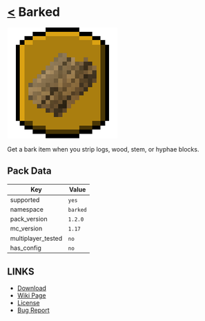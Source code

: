 # [<](../README.md) Barked

![alt](pack.png)

Get a bark item when you strip logs, wood, stem, or hyphae blocks.

## Pack Data

| Key                | Value    |
|--------------------|----------|
| supported          | `yes`    |
| namespace          | `barked` |
| pack_version       | `1.2.0`  |
| mc_version         | `1.17`   |
| multiplayer_tested | `no`     |
| has_config         | `no`     |

## LINKS

-   [Download](https://www.curseforge.com/minecraft/customization/barked-datapack-edition)
-   [Wiki Page](https://github.com/legopitstop/Datapacks/wiki)
-   [License](https://legopitstop.weebly.com/legopitstops-common-license-v2.html)
-   [Bug Report](https://github.com/legopitstop/Datapacks/issues)
